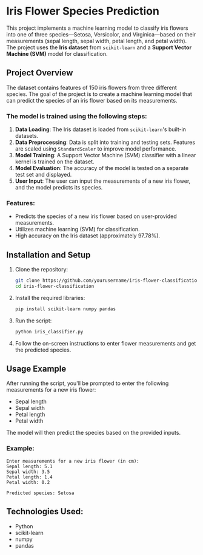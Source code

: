# Iris Flower Species Prediction

This project implements a machine learning model to classify iris flowers into one of three species—Setosa, Versicolor, and Virginica—based on their measurements (sepal length, sepal width, petal length, and petal width). The project uses the **Iris dataset** from `scikit-learn` and a **Support Vector Machine (SVM)** model for classification.

## Project Overview

The dataset contains features of 150 iris flowers from three different species. The goal of the project is to create a machine learning model that can predict the species of an iris flower based on its measurements.

### The model is trained using the following steps:
1. **Data Loading**: The Iris dataset is loaded from `scikit-learn`'s built-in datasets.
2. **Data Preprocessing**: Data is split into training and testing sets. Features are scaled using `StandardScaler` to improve model performance.
3. **Model Training**: A Support Vector Machine (SVM) classifier with a linear kernel is trained on the dataset.
4. **Model Evaluation**: The accuracy of the model is tested on a separate test set and displayed.
5. **User Input**: The user can input the measurements of a new iris flower, and the model predicts its species.

### Features:
- Predicts the species of a new iris flower based on user-provided measurements.
- Utilizes machine learning (SVM) for classification.
- High accuracy on the Iris dataset (approximately 97.78%).

## Installation and Setup

1. Clone the repository:
   ```bash
   git clone https://github.com/yourusername/iris-flower-classification.git
   cd iris-flower-classification
   ```

2. Install the required libraries:
   ```bash
   pip install scikit-learn numpy pandas
   ```

3. Run the script:
   ```bash
   python iris_classifier.py
   ```

4. Follow the on-screen instructions to enter flower measurements and get the predicted species.

## Usage Example

After running the script, you'll be prompted to enter the following measurements for a new iris flower:
- Sepal length
- Sepal width
- Petal length
- Petal width

The model will then predict the species based on the provided inputs.

### Example:
```
Enter measurements for a new iris flower (in cm):
Sepal length: 5.1
Sepal width: 3.5
Petal length: 1.4
Petal width: 0.2

Predicted species: Setosa
```

## Technologies Used:
- Python
- scikit-learn
- numpy
- pandas
